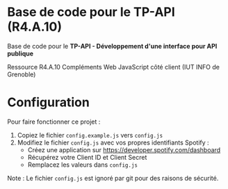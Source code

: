 # Base de code pour le TP-API (R4.A.10)

Base de code pour le **TP-API - Développement d'une interface pour API publique**

Ressource R4.A.10 Compléments Web JavaScript côté client (IUT INFO de Grenoble)

# Configuration

Pour faire fonctionner ce projet :

1. Copiez le fichier `config.example.js` vers `config.js`
2. Modifiez le fichier `config.js` avec vos propres identifiants Spotify :
    - Créez une application sur https://developer.spotify.com/dashboard
    - Récupérez votre Client ID et Client Secret
    - Remplacez les valeurs dans `config.js`

Note : Le fichier `config.js` est ignoré par git pour des raisons de sécurité.
